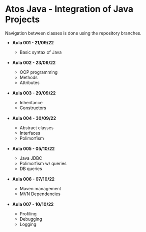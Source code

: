 # Atos Java - Integration of Java Projects

Navigation between classes is done using the repository branches.

<ul>
<li><b>Aula 001 - 21/09/22</b></li>
  <ul>
    <li>Basic syntax of Java</li>
  </ul>
 <br/>
<li><b>Aula 002 - 23/09/22</b></li>
  <ul>
      <li>OOP programming</li>
      <li>Methods</li>
       <li>Attributes</li>
  </ul>
   <br/>
<li><b>Aula 003 - 29/09/22</b></li>
  <ul>
    <li>Inheritance</li>
    <li>Constructors</li>
  </ul>
   <br/>

<li><b>Aula 004 - 30/09/22</b></li>
  <ul>
    <li>Abstract classes</li>
    <li>Interfaces</li>
    <li>Polimorfism</li>
   </ul>
    <br/>

<li><b>Aula 005 - 05/10/22</b></li>
  <ul>
    <li>Java JDBC</li>
    <li>Polimorfism w/ queries</li>
    <li>DB queries</li>
  </ul>
  <br/>
  
 <li><b>Aula 006 - 07/10/22</b></li>
 <ul>
 <li>Maven management</li>
 <li>MVN Dependencies</li>
 </ul>

<br/>
 <li><b>Aula 007 - 10/10/22</b></li>
 <ul>
 <li>Profiling</li>
 <li>Debugging</li>
 <li>Logging</li>
</ul>
</ul>
